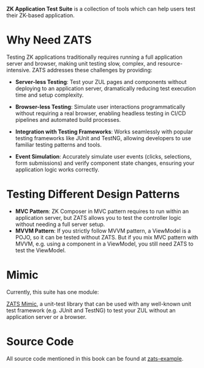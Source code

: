 **ZK Application Test Suite** is a collection of tools which can help
users test their ZK-based application.

# Why Need ZATS

Testing ZK applications traditionally requires running a full application server and browser, making unit testing slow, complex, and resource-intensive. ZATS addresses these challenges by providing:

* **Server-less Testing**: Test your ZUL pages and components without deploying to an application server, dramatically reducing test execution time and setup complexity.

* **Browser-less Testing**: Simulate user interactions programmatically without requiring a real browser, enabling headless testing in CI/CD pipelines and automated build processes.

* **Integration with Testing Frameworks**: Works seamlessly with popular testing frameworks like JUnit and TestNG, allowing developers to use familiar testing patterns and tools.

* **Event Simulation**: Accurately simulate user events (clicks, selections, form submissions) and verify component state changes, ensuring your application logic works correctly.

# Testing Different Design Patterns

* **MVC Pattern**: ZK Composer in MVC pattern requires to run within an application server, but ZATS allows you to test the controller logic without needing a full server setup.
* **MVVM Pattern**: If you strictly follow MVVM pattern, a ViewModel is a POJO, so it can be tested without ZATS. But if you mix MVC pattern with MVVM, e.g. using a component in a ViewModel, you still need ZATS to test the ViewModel.

# Mimic
Currently, this suite has one module:

[ZATS Mimic]({{site.baseurl}}/zats_essentials/mimic_library), a unit-test library that can be used with any well-known unit test framework (e.g.
JUnit and TestNG) to test your ZUL without an application server or a browser.

# Source Code

All source code mentioned in this book can be found at [zats-example](https://github.com/zkoss/zats/tree/master/zats-example).

